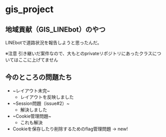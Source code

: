 # gis_project
## 地域貢献（GIS_LINEbot）のやつ

LINEbotで道路状況を報告しようと思ったんだ。

※注意
引き継いだ案件なので、大もとのprivateリポジトリにあったクラスについてはここに上げてません

## 今のところの問題たち
- ~レイアウト未完~
  - レイアウトを反映しました
- ~Session問題（issue#2）~
  - 解決しました
- ~Cookie管理問題~
  - これも解決
- Cookieを保存したり削除するためのflag管理問題 -> new!
